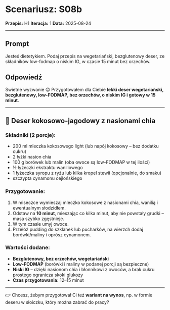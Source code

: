 ﻿# Scenariusz: S08b
**Przepis:** H1
**Iteracja:** 1
**Data:** 2025-08-24

---

## Prompt
Jesteś dietetykiem. Podaj przepis na wegetariański, bezglutenowy deser, ze składników low-fodmap o niskim IG, w czasie 15 minut bez orzechów.


## Odpowiedź
Świetne wyzwanie 😊 Przygotowałem dla Ciebie **lekki deser wegetariański, bezglutenowy, low-FODMAP, bez orzechów, o niskim IG i gotowy w 15 minut**.

---

## 🌱 Deser kokosowo-jagodowy z nasionami chia

### Składniki (2 porcje):

* 200 ml mleczka kokosowego light (lub napój kokosowy – bez dodatku cukru)
* 2 łyżki nasion chia
* 100 g borówek lub malin (oba owoce są low-FODMAP w tej ilości)
* ½ łyżeczki ekstraktu waniliowego
* 1 łyżeczka syropu z ryżu lub kilka kropel stewii (opcjonalnie, do smaku)
* szczypta cynamonu cejlońskiego

### Przygotowanie:

1. W miseczce wymieszaj mleczko kokosowe z nasionami chia, wanilią i ewentualnym słodzidłem.
2. Odstaw na **10 minut**, mieszając co kilka minut, aby nie powstały grudki – masa szybko zgęstnieje.
3. W tym czasie umyj owoce.
4. Przełóż pudding do szklanek lub pucharków, na wierzch dodaj borówki/maliny i oprósz cynamonem.

### Wartości dodane:

* **Bezglutenowy, bez orzechów, wegetariański**
* **Low-FODMAP** (borówki i maliny w podanej porcji są bezpieczne)
* **Niski IG** – dzięki nasionom chia i błonnikowi z owoców, a brak cukru prostego ogranicza skoki glukozy
* **Czas przygotowania:** 12–15 minut

---

👉 Chcesz, żebym przygotował Ci też **wariant na wynos**, np. w formie deseru w słoiczku, który można zabrać do pracy?
